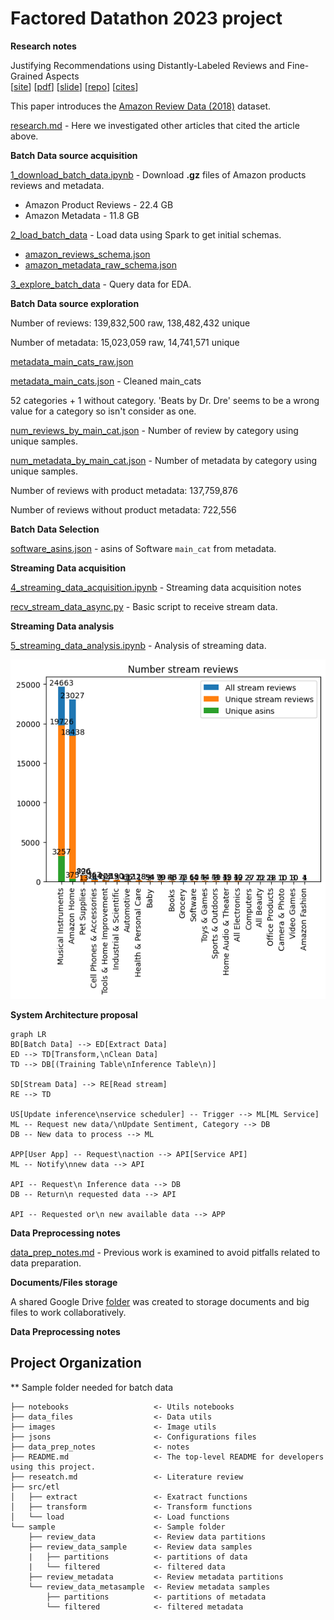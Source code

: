 # Factored Datathon 2023 project

**Research notes**

Justifying Recommendations using Distantly-Labeled Reviews and Fine-Grained Aspects  
[[site](https://aclanthology.org/D19-1018/)] [[pdf](https://aclanthology.org/D19-1018.pdf)] [[slide](https://nijianmo.github.io/slides/emnlp-19a.pdf)] [[repo](https://github.com/nijianmo/recsys_justification)] [[cites](https://scholar.google.com/scholar?oi=bibs&hl=en&cites=15486505894554216965)]

This paper introduces the [Amazon Review Data (2018)](https://nijianmo.github.io/amazon/index.html) dataset.

[research.md](research.md) - Here we investigated other articles that cited the article above. 

**Batch Data source acquisition**

[1_download_batch_data.ipynb](notebooks/1_download_batch_data.ipynb) - Download **.gz** files of Amazon products reviews and metadata.
* Amazon Product Reviews - 22.4 GB
* Amazon Metadata - 11.8 GB

[2_load_batch_data](notebooks/2_load_batch_data.ipynb) - Load data using Spark to get initial schemas.
* [amazon_reviews_schema.json](data_files/amazon_reviews_schema.json)
* [amazon_metadata_raw_schema.json](data_files/amazon_metadata_raw_schema.json)

[3_explore_batch_data](notebooks/3_explore_batch_data.ipynb) - Query data for EDA.

**Batch Data source exploration**

Number of reviews: 139,832,500 raw, 138,482,432 unique

Number of metadata: 15,023,059 raw, 14,741,571 unique

[metadata_main_cats_raw.json](data_files/metadata_main_cats_raw.json)

[metadata_main_cats.json](data_files/metadata_main_cats.json) - Cleaned main_cats

52 categories + 1 without category. 'Beats by Dr. Dre' seems to be a wrong value for a category so isn't consider as one.

[num_reviews_by_main_cat.json](data_files/num_reviews_by_main_cat.json) - 
Number of review by category using unique samples.

[num_metadata_by_main_cat.json](data_files/num_metadata_by_main_cat.json) - 
Number of metadata by category using unique samples.

Number of reviews with product metadata: 137,759,876

Number of reviews without product metadata: 722,556

**Batch Data Selection**

[software_asins.json](data_files/software_asins.json) - asins of Software `main_cat` from metadata.

**Streaming Data acquisition**

[4_streaming_data_acquisition.ipynb](notebooks/4_streaming_data_acquisition.ipynb) - Streaming data acquisition notes

[recv_stream_data_async.py](scripts/recv_stream_data_async.py) - Basic script to receive stream data.

**Streaming Data analysis**

[5_streaming_data_analysis.ipynb](notebooks/5_streaming_data_analysis.ipynb) - Analysis of streaming data.

![](images/streaming_data_eda.png)

**System Architecture proposal**

```mermaid
graph LR
BD[Batch Data] --> ED[Extract Data] 
ED --> TD[Transform,\nClean Data] 
TD --> DB[(Training Table\nInference Table\n)]

SD[Stream Data] --> RE[Read stream] 
RE --> TD

US[Update inference\nservice scheduler] -- Trigger --> ML[ML Service] 
ML -- Request new data/\nUpdate Sentiment, Category --> DB
DB -- New data to process --> ML

APP[User App] -- Request\naction --> API[Service API]
ML -- Notify\nnew data --> API

API -- Request\n Inference data --> DB
DB -- Return\n requested data --> API

API -- Requested or\n new available data --> APP
```

**Data Preprocessing notes**

[data_prep_notes.md](data_prep_notes.md) - Previous work is examined to avoid pitfalls related to data preparation.

**Documents/Files storage**

A shared Google Drive [folder](https://drive.google.com/drive/folders/1RFptM5LDdVLjcFN5d3IdXtjWexsLs_oD) was created to storage documents and big files to work collaboratively.

**Data Preprocessing notes**

## Project Organization
** Sample folder needed for batch data

    ├── notebooks                   <- Utils notebooks
    ├── data_files                  <- Data utils
    ├── images                      <- Image utils
    ├── jsons                       <- Configurations files
    ├── data_prep_notes             <- notes
    ├── README.md                   <- The top-level README for developers using this project.
    ├── reseatch.md                 <- Literature review
    ├── src/etl
    │   ├── extract                 <- Exatract functions
    │   ├── transform               <- Transform functions
    │   └── load                    <- Load functions
    └── sample                      <- Sample folder
        ├── review_data             <- Review data partitions
        ├── review_data_sample      <- Review data samples
        |   ├── partitions          <- partitions of data
        |   └── filtered            <- filtered data
        ├── review_metadata         <- Review metadata partitions
        └── review_data_metasample  <- Review metadata samples
            ├── partitions          <- partitions of metadata
            └── filtered            <- filtered metadata

 